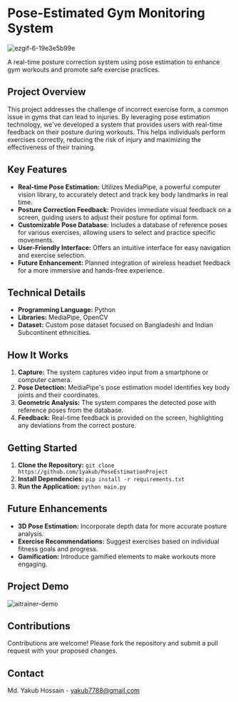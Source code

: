 # Pose-Estimated Gym Monitoring System

![ezgif-6-19e3e5b99e](https://github.com/1yakub/PoseEstimationProject/assets/28190921/e0e21dd6-6fe4-47b0-9ec3-dbeb56e81064)

A real-time posture correction system using pose estimation to enhance gym workouts and promote safe exercise practices.

## Project Overview

This project addresses the challenge of incorrect exercise form, a common issue in gyms that can lead to injuries. By leveraging pose estimation technology, we've developed a system that provides users with real-time feedback on their posture during workouts. This helps individuals perform exercises correctly, reducing the risk of injury and maximizing the effectiveness of their training.

## Key Features

* **Real-time Pose Estimation:** Utilizes MediaPipe, a powerful computer vision library, to accurately detect and track key body landmarks in real time.
* **Posture Correction Feedback:** Provides immediate visual feedback on a screen, guiding users to adjust their posture for optimal form.
* **Customizable Pose Database:** Includes a database of reference poses for various exercises, allowing users to select and practice specific movements.
* **User-Friendly Interface:** Offers an intuitive interface for easy navigation and exercise selection.
* **Future Enhancement:** Planned integration of wireless headset feedback for a more immersive and hands-free experience.

## Technical Details

* **Programming Language:** Python
* **Libraries:** MediaPipe, OpenCV
* **Dataset:** Custom pose dataset focused on Bangladeshi and Indian Subcontinent ethnicities.

## How It Works

1. **Capture:** The system captures video input from a smartphone or computer camera.
2. **Pose Detection:** MediaPipe's pose estimation model identifies key body joints and their coordinates.
3. **Geometric Analysis:** The system compares the detected pose with reference poses from the database.
4. **Feedback:** Real-time feedback is provided on the screen, highlighting any deviations from the correct posture.

## Getting Started

1. **Clone the Repository:** `git clone https://github.com/1yakub/PoseEstimationProject`
2. **Install Dependencies:** `pip install -r requirements.txt`
3. **Run the Application:** `python main.py`

## Future Enhancements

* **3D Pose Estimation:** Incorporate depth data for more accurate posture analysis.
* **Exercise Recommendations:** Suggest exercises based on individual fitness goals and progress.
* **Gamification:** Introduce gamified elements to make workouts more engaging.

## Project Demo

![aitrainer-demo](https://github.com/1yakub/PoseEstimationProject/assets/28190921/98047040-1659-478d-8343-896db9106e93)


## Contributions

Contributions are welcome! Please fork the repository and submit a pull request with your proposed changes.

## Contact

Md. Yakub Hossain - yakub7788@gmail.com
